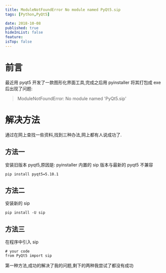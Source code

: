 ```yaml
---
title: ModuleNotFoundError No module named PyQt5.sip
tags: [Python,PyQt5]

date: 2018-10-08
published: true
hideInList: false
feature: 
isTop: false
---
```







# 前言

最近用 pyqt5 开发了一款图形化界面工具,完成之后用 pyinstaller 将其打包成 exe 后出现了问题:

>ModuleNotFoundError: No module named 'PyQt5.sip'


# 解决方法

通过在网上查找一些资料,找到三种办法,网上都有人说成功了.

## 方法一

安装旧版本 pyqt5,原因是: pyinstaller 内置的 sip 版本与最新的 pyqt5 不兼容

```
pip install pyqt5=5.10.1
```

## 方法二

安装新的 sip

```
pip install -U sip 
```

## 方法三

在程序中引入 sip

```
# your code
from PyQt5 import sip
```

第一种方法,成功的解决了我的问题,剩下的两种我尝试了都没有成功

